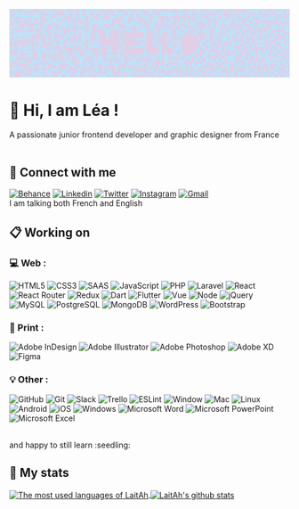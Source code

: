 ![Cover](https://github.com/LaitAh/LaitAh/blob/800bba614821209cc1a15d40b20cb494a24bfe2d/img/Front.png)

<!--
**LaitAh/LaitAh** is a ✨ _special_ ✨ repository because its `README.md` (this file) appears on your GitHub profile.

Here are some ideas to get you started:

- 🔭 I’m currently working on ...
- 🌱 I’m currently learning ...
- 👯 I’m looking to collaborate on ...
- 🤔 I’m looking for help with ...
- 💬 Ask me about ...
- 📫 How to reach me: ...
- 😄 Pronouns: ...
- ⚡ Fun fact: ...
-->

# 👋 Hi, I am Léa !
A passionate junior frontend developer and graphic designer from France
<br/>
<br/>

## 💬 Connect with me
<a href="https://www.behance.net/leaclair" target="blank">![Behance](https://img.shields.io/badge/Behance-003ECB?style=for-the-badge&logo=behance&logoColor=white)</a> <a href="https://linkedin.com/in/leaclair" target="blank">![Linkedin](https://img.shields.io/badge/LinkedIn-0077B5?style=for-the-badge&logo=linkedin&logoColor=white)</a> <a href="https://twitter.com/@lea_clair" target="blank">![Twitter](https://img.shields.io/badge/Twitter-1DA1F2?style=for-the-badge&logo=twitter&logoColor=white)</a> <a href="https://instagram.com/lea.clair_conception" target="blank">![Instagram](https://img.shields.io/badge/Instagram-E4405F?style=for-the-badge&logo=instagram&logoColor=white)</a> <a href="mailto:lea.clair34@gmail.com" target="blank">![Gmail](https://img.shields.io/badge/Gmail-D14836?style=for-the-badge&logo=gmail&logoColor=white)</a> <br/>
I am talking both French and English
<br/>

## :clipboard: Working on

### :computer: Web :
![HTML5](https://img.shields.io/badge/html5-%23E34F26.svg?style=for-the-badge&logo=html5&logoColor=white) ![CSS3](https://img.shields.io/badge/css3-%231572B6.svg?style=for-the-badge&logo=css3&logoColor=white) ![SAAS](https://img.shields.io/badge/Sass-CC6699?style=for-the-badge&logo=sass&logoColor=white) ![JavaScript](https://img.shields.io/badge/JavaScript-F7DF1E?style=for-the-badge&logo=javascript&logoColor=white) ![PHP](https://img.shields.io/badge/php-%23777BB4.svg?style=for-the-badge&logo=php&logoColor=white) ![Laravel](https://img.shields.io/badge/Laravel-FF2D20?style=for-the-badge&logo=laravel&logoColor=white) ![React](https://img.shields.io/badge/react-%2320232a.svg?style=for-the-badge&logo=react&logoColor=%2361DAFB) ![React Router](https://img.shields.io/badge/React_Router-CA4245?style=for-the-badge&logo=react-router&logoColor=white) ![Redux](https://img.shields.io/badge/redux-%23593d88.svg?style=for-the-badge&logo=redux&logoColor=white) ![Dart](https://img.shields.io/badge/Dart-0175C2?style=for-the-badge&logo=dart&logoColor=white) ![Flutter](https://img.shields.io/badge/Flutter-02569B?style=for-the-badge&logo=flutter&logoColor=white) ![Vue](https://img.shields.io/badge/Vue.js-35495E?style=for-the-badge&logo=vue.js&logoColor=4FC08D) ![Node](https://img.shields.io/badge/Node.js-43853D?style=for-the-badge&logo=node.js&logoColor=white) ![jQuery](https://img.shields.io/badge/jQuery-0769AD?style=for-the-badge&logo=jquery&logoColor=white) ![MySQL](https://img.shields.io/badge/MySQL-00000F?style=for-the-badge&logo=mysql&logoColor=white) ![PostgreSQL](https://img.shields.io/badge/PostgreSQL-316192?style=for-the-badge&logo=postgresql&logoColor=white) ![MongoDB](https://img.shields.io/badge/MongoDB-4EA94B?style=for-the-badge&logo=mongodb&logoColor=white) ![WordPress](https://img.shields.io/badge/WordPress-%23117AC9.svg?style=for-the-badge&logo=WordPress&logoColor=white) ![Bootstrap](https://img.shields.io/badge/bootstrap-%23563D7C.svg?style=for-the-badge&logo=bootstrap&logoColor=white)

### :book: Print :
![Adobe InDesign](https://img.shields.io/badge/Adobe%20InDesign-F73163?style=for-the-badge&logo=adobeindesign&logoColor=white) ![Adobe Illustrator](https://img.shields.io/badge/adobe%20illustrator-%23FF9A00.svg?style=for-the-badge&logo=adobe%20illustrator&logoColor=white) ![Adobe Photoshop](https://img.shields.io/badge/adobe%20photoshop-%2331A8FF.svg?style=for-the-badge&logo=adobe%20photoshop&logoColor=white) ![Adobe XD](https://img.shields.io/badge/Adobe%20XD-470137?style=for-the-badge&logo=Adobe%20XD&logoColor=#FF61F6) ![Figma](https://img.shields.io/badge/Figma-F24E1E?style=for-the-badge&logo=figma&logoColor=white)

### :bulb: Other :
![GitHub](https://img.shields.io/badge/GitHub-100000?style=for-the-badge&logo=github&logoColor=white) ![Git](https://img.shields.io/badge/GIT-E44C30?style=for-the-badge&logo=git&logoColor=white) ![Slack](https://img.shields.io/badge/Slack-4A154B?style=for-the-badge&logo=slack&logoColor=white) ![Trello](https://img.shields.io/badge/Trello-0052CC?style=for-the-badge&logo=trello&logoColor=white) ![ESLint](https://img.shields.io/badge/eslint-3A33D1?style=for-the-badge&logo=eslint&logoColor=white) ![Window](https://img.shields.io/badge/Windows-0078D6?style=for-the-badge&logo=windows&logoColor=white) ![Mac](https://img.shields.io/badge/Mac-8F8F8F?style=for-the-badge&logo=apple&logoColor=white) ![Linux](https://img.shields.io/badge/Linux-ECCE00?style=for-the-badge&logo=linux&logoColor=white) ![Android](https://img.shields.io/badge/Android-3DDC84?style=for-the-badge&logo=android&logoColor=white) ![iOS](https://img.shields.io/badge/iOS-000000?style=for-the-badge&logo=ios&logoColor=white) ![Windows](https://img.shields.io/badge/Windows-0078D6?style=for-the-badge&logo=windows&logoColor=white) ![Microsoft Word](https://img.shields.io/badge/Microsoft_Word-2B579A?style=for-the-badge&logo=microsoft-word&logoColor=white) ![Microsoft PowerPoint](https://img.shields.io/badge/Microsoft_PowerPoint-B7472A?style=for-the-badge&logo=microsoft-powerpoint&logoColor=white) ![Microsoft Excel](https://img.shields.io/badge/Microsoft_Excel-217346?style=for-the-badge&logo=microsoft-excel&logoColor=white)

<br/>
and happy to still learn :seedling:

[comment]: <> (Badges: https://dev.to/envoy_/150-badges-for-github-pnk)

## :dart: My stats

<a href="https://github.com/laitah/github-readme-stats" height="200">
  <img align="center" src="https://github-readme-stats.vercel.app/api/top-langs?username=laitah&layout=compact&show_icons=true&count_private=true" alt="The most used languages of LaitAh" />
</a>
<a href="https://github.com/laitah/convoychat" height="200">
  <img align="center" src="https://github-readme-stats.vercel.app/api?username=laitah&show_icons=true&hide=contribs,issues&count_private=true" alt="LaitAh's github stats" />
</a>
